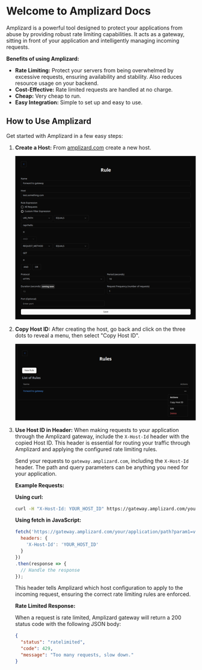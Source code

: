 # Welcome to Amplizard Docs

Amplizard is a powerful tool designed to protect your applications from abuse by providing robust rate limiting capabilities. It acts as a gateway, sitting in front of your application and intelligently managing incoming requests.

**Benefits of using Amplizard:**

*   **Rate Limiting:** Protect your servers from being overwhelmed by excessive requests, ensuring availability and stability. Also reduces resource usage on your backend.
*   **Cost-Effective:** Rate limited requests are handled at no charge.
*   **Cheap:** Very cheap to run.
*   **Easy Integration:** Simple to set up and easy to use.

## How to Use Amplizard

Get started with Amplizard in a few easy steps:

1.  **Create a Host:** From [amplizard.com](https://amplizard.com) create a new host.

    ![Create Host](assets/amplizard-rule-form.png)

2.  **Copy Host ID:** After creating the host, go back and click on the three dots to reveal a menu, then select "Copy Host ID".

    ![Copy Host ID](assets/amplizard-copy-host-id.png)

3.  **Use Host ID in Header:** When making requests to your application through the Amplizard gateway, include the `X-Host-Id` header with the copied Host ID. This header is essential for routing your traffic through Amplizard and applying the configured rate limiting rules.

    Send your requests to `gateway.amplizard.com`, including the `X-Host-Id` header. The path and query parameters can be anything you need for your application.

    **Example Requests:**

    **Using curl:**

    ```bash
    curl -H "X-Host-Id: YOUR_HOST_ID" https://gateway.amplizard.com/your/application/path?param1=value1&param2=value2
    ```

    **Using fetch in JavaScript:**

    ```javascript
    fetch('https://gateway.amplizard.com/your/application/path?param1=value1&param2=value2', {
      headers: {
        'X-Host-Id': 'YOUR_HOST_ID'
      }
    })
    .then(response => {
      // Handle the response
    });
    ```

    This header tells Amplizard which host configuration to apply to the incoming request, ensuring the correct rate limiting rules are enforced.

    **Rate Limited Response:**

    When a request is rate limited, Amplizard gateway will return a 200 status code with the following JSON body:

    ```json
    {
      "status": "ratelimited",
      "code": 429,
      "message": "Too many requests, slow down."
    }
    ```